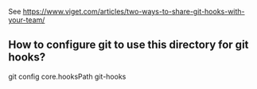 See https://www.viget.com/articles/two-ways-to-share-git-hooks-with-your-team/

## How to configure git to use this directory for git hooks?
git config core.hooksPath git-hooks
